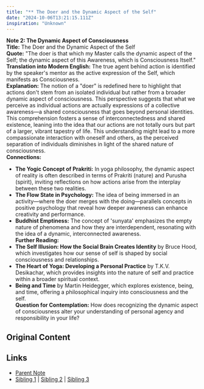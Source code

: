 ```yaml
---
title: "** The Doer and the Dynamic Aspect of the Self"
date: "2024-10-06T13:21:15.111Z"
inspiration: "Unknown"
---
```


  
**Note 2: The Dynamic Aspect of Consciousness**  
**Title:** The Doer and the Dynamic Aspect of the Self  
**Quote:** "The doer is that which my Master calls the dynamic aspect of the Self; the dynamic aspect of this Awareness, which is Consciousness Itself."  
**Translation into Modern English:** The true agent behind action is identified by the speaker's mentor as the active expression of the Self, which manifests as Consciousness.  
**Explanation:** The notion of a "doer" is redefined here to highlight that actions don't stem from an isolated individual but rather from a broader dynamic aspect of consciousness. This perspective suggests that what we perceive as individual actions are actually expressions of a collective awareness—a shared consciousness that goes beyond personal identities. This comprehension fosters a sense of interconnectedness and shared existence, leaning into the idea that our actions are not totally ours but part of a larger, vibrant tapestry of life. This understanding might lead to a more compassionate interaction with oneself and others, as the perceived separation of individuals diminishes in light of the shared nature of consciousness.  
**Connections:**  
- **The Yogic Concept of Prakriti:** In yoga philosophy, the dynamic aspect of reality is often described in terms of Prakriti (nature) and Purusha (spirit), inviting reflections on how actions arise from the interplay between these two realities.  
- **The Flow State in Psychology:** The idea of being immersed in an activity—where the doer merges with the doing—parallels concepts in positive psychology that reveal how deeper awareness can enhance creativity and performance.  
- **Buddhist Emptiness:** The concept of 'sunyata' emphasizes the empty nature of phenomena and how they are interdependent, resonating with the idea of a dynamic, interconnected awareness.  
**Further Reading:**  
- **The Self Illusion: How the Social Brain Creates Identity** by Bruce Hood, which investigates how our sense of self is shaped by social consciousness and relationships.  
- **The Heart of Yoga: Developing a Personal Practice** by T.K.V. Desikachar, which provides insights into the nature of self and practice within a broader spiritual context.  
- **Being and Time** by Martin Heidegger, which explores existence, being, and time, offering a philosophical inquiry into consciousness and the self.  
**Question for Contemplation:** How does recognizing the dynamic aspect of consciousness alter your understanding of personal agency and responsibility in your life?  


## Original Content



## Links

- [Parent Note](/parent-note.md)
- [Sibling 1](/zettel1.md) | [Sibling 2](/zettel2.md) | [Sibling 3](/zettel3.md)
